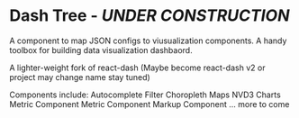 # Dash Tree - *UNDER CONSTRUCTION*
A component to map JSON configs to viusualization components. A handy toolbox for building data visualization dashbaord.

A lighter-weight fork of react-dash
(Maybe become react-dash v2 or project may change name stay tuned)

Components include:
Autocomplete Filter
Choropleth Maps
NVD3 Charts
Metric Component
Metric Component
Markup Component
... more to come
